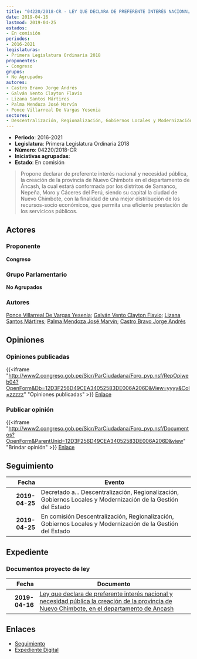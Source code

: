 ```yaml
---
title: "04220/2018-CR - LEY QUE DECLARA DE PREFERENTE INTERÉS NACIONAL Y NECESIDAD PÚBLICA LA CREACIÓN DE LA PROVINCIA DE NUEVO CHIMBOTE, EN EL DEPARTAMENTO DE ÁNCASH"
date: 2019-04-16
lastmod: 2019-04-25
estados:
- En comisión
periodos:
- 2016-2021
legislaturas:
- Primera Legislatura Ordinaria 2018
proponentes:
- Congreso
grupos:
- No Agrupados
autores:
- Castro Bravo Jorge Andrés
- Galván Vento Clayton Flavio
- Lizana Santos Mártires
- Palma Mendoza José Marvín
- Ponce Villarreal De Vargas Yesenia
sectores:
- Descentralización, Regionalización, Gobiernos Locales y Modernización de la Gestión del Estado
---
```

- **Periodo**: 2016-2021
- **Legislatura**: Primera Legislatura Ordinaria 2018
- **Número**: 04220/2018-CR
- **Iniciativas agrupadas**: 
- **Estado**: En comisión

> Propone declarar de preferente interés nacional y necesidad pública, la creación de la provincia de Nuevo Chimbote en el departamento de Áncash, la cual estará conformada por los distritos de Samanco, Nepeña, Moro y Cáceres del Perú, siendo su capital la ciudad de Nuevo Chimbote, con la finalidad de una mejor distribución de los recursos-socio económicos, que permita una eficiente prestación de los servicicos públicos.


## Actores

### Proponente

**Congreso**

### Grupo Parlamentario

**No Agrupados**

### Autores

[Ponce Villarreal De Vargas Yesenia](mailto:mailto:yponce@congreso.gob.pe); [Galván Vento Clayton Flavio](mailto:mailto:cgalvan@congreso.gob.pe); [Lizana Santos Mártires](mailto:mailto:mlizana@congreso.gob.pe); [Palma Mendoza José Marvín](mailto:mailto:jpalma@congreso.gob.pe); [Castro Bravo Jorge Andrés](mailto:mailto:jacastro@congreso.gob.pe)

## Opiniones

### Opiniones publicadas

{{<iframe "http://www2.congreso.gob.pe/Sicr/ParCiudadana/Foro_pvp.nsf/RepOpiweb04?OpenForm&Db=12D3F256D49CEA34052583DE006A206D&View=yyyy&Col=zzzzz" "Opiniones publicadas" >}}
[Enlace](http://www2.congreso.gob.pe/Sicr/ParCiudadana/Foro_pvp.nsf/RepOpiweb04?OpenForm&Db=12D3F256D49CEA34052583DE006A206D&View=yyyy&Col=zzzzz)

### Publicar opinión

{{<iframe "http://www2.congreso.gob.pe/Sicr/ParCiudadana/Foro_pvp.nsf/Documentos?OpenForm&ParentUnid=12D3F256D49CEA34052583DE006A206D&view" "Brindar opinión" >}}
[Enlace](http://www2.congreso.gob.pe/Sicr/ParCiudadana/Foro_pvp.nsf/Documentos?OpenForm&ParentUnid=12D3F256D49CEA34052583DE006A206D&view)


## Seguimiento

| Fecha | Evento |
|------:|--------|
| **2019-04-25** | Decretado a... Descentralización, Regionalización, Gobiernos Locales y Modernización de la Gestión del Estado |
| **2019-04-25** | En comisión Descentralización, Regionalización, Gobiernos Locales y Modernización de la Gestión del Estado |

## Expediente

### Documentos proyecto de ley

| Fecha | Documento |
|------:|-----------|
| **2019-04-16** | [Ley que declara de preferente interés nacional y necesidad pública la creación de la provincia de Nuevo Chimbote, en el departamento de Ancash](http://www.leyes.congreso.gob.pe/Documentos/2016_2021/Proyectos_de_Ley_y_de_Resoluciones_Legislativas/PL0422020190416.pdf) |

## Enlaces

- [Seguimiento](http://www2.congreso.gob.pe/Sicr/TraDocEstProc/CLProLey2016.nsf/f7fff46988ca05b1052578e100829cc7/90a369abdb5633d8052583de00636b67?OpenDocument)
- [Expediente Digital](http://www2.congreso.gob.pe/Sicr/TraDocEstProc/Expvirt_2011.nsf/visbusqptramdoc1621/04220?opendocument)

